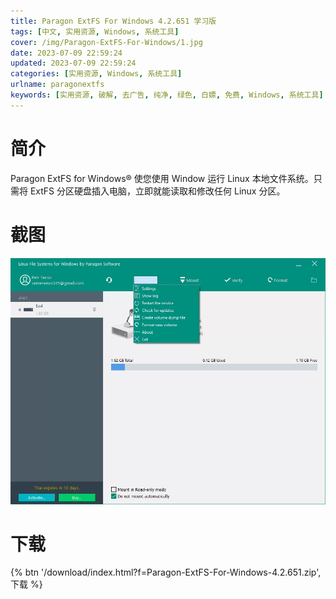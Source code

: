 ```yaml
---
title: Paragon ExtFS For Windows 4.2.651 学习版
tags: [中文, 实用资源, Windows, 系统工具]
cover: /img/Paragon-ExtFS-For-Windows/1.jpg
date: 2023-07-09 22:59:24
updated: 2023-07-09 22:59:24
categories: [实用资源, Windows, 系统工具]
urlname: paragonextfs
keywords: [实用资源, 破解, 去广告, 纯净, 绿色, 白嫖, 免费, Windows, 系统工具]
---
```


# 简介

Paragon ExtFS for Windows® 使您使用 Window 运行 Linux 本地文件系统。只需将 ExtFS 分区硬盘插入电脑，立即就能读取和修改任何 Linux 分区。

# 截图

![](/img/Paragon-ExtFS-For-Windows/2.webp)

# 下载

{% btn '/download/index.html?f=Paragon-ExtFS-For-Windows-4.2.651.zip',下载 %}
